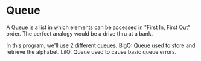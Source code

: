 # Queue
A Queue is a list in which elements can be accessed in "First In, First Out" order. The perfect analogy would be a drive thru at a bank.

In this program, we'll use 2 different queues.
BigQ: Queue used to store and retrieve the alphabet.
LilQ: Queue used to cause basic queue errors.
